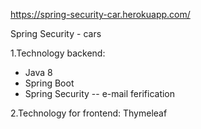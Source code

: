 https://spring-security-car.herokuapp.com/

Spring Security -  cars 

1.Technology backend:
- Java 8
- Spring Boot
- Spring Security 
-- e-mail ferification
 
2.Technology for frontend:
Thymeleaf




